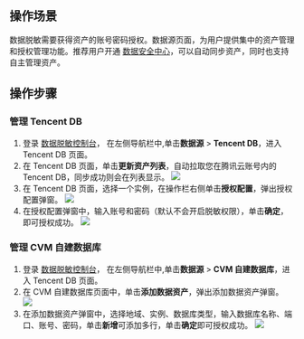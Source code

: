 ## 操作场景
数据脱敏需要获得资产的账号密码授权。数据源页面，为用户提供集中的资产管理和授权管理功能。推荐用户开通 [数据安全中心](https://cloud.tencent.com/document/product/1087/56736)，可以自动同步资产，同时也支持自主管理资产。


## 操作步骤
### 管理 Tencent DB
1. 登录 [数据脱敏控制台](https://console.cloud.tencent.com/dmask/auth)， 在左侧导航栏中,单击**数据源** > **Tencent DB**，进入 Tencent DB 页面。
2. 在 Tencent DB 页面，单击**更新资产列表**，自动拉取您在腾讯云账号内的 Tencent DB，同步成功则会在列表显示。
![](https://main.qcloudimg.com/raw/384d5ba129b29826589ffa0d04fd2dfb.png)
3. 在 Tencent DB 页面，选择一个实例，在操作栏右侧单击**授权配置**，弹出授权配置弹窗。
![](https://main.qcloudimg.com/raw/fd67ba2d78d60bfa702604295529181a.png)
4. 在授权配置弹窗中，输入账号和密码（默认不会开启脱敏权限），单击**确定**，即可授权成功。
![](https://main.qcloudimg.com/raw/15f939485b9100476f809d7706b78994.png)


### 管理 CVM 自建数据库
1. 登录 [数据脱敏控制台](https://console.cloud.tencent.com/dmask/auth)， 在左侧导航栏中,单击**数据源** > **CVM 自建数据库**，进入 Tencent DB 页面。
2. 在 CVM 自建数据库页面中，单击**添加数据资产**，弹出添加数据资产弹窗。
![](https://main.qcloudimg.com/raw/4ec298322d1d1d25b75f6eeae7411235.png)
3. 在添加数据资产弹窗中，选择地域、实例、数据库类型，输入数据库名称、端口、账号、密码，单击**新增**可添加多行，单击**确定**即可授权成功。
![](https://main.qcloudimg.com/raw/7397eaec8e2cdee13b505008b7504098.png)
